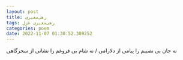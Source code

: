 ```yaml
---
layout: post
title: رهی‌معیری
tags: رهی‌معیری غزل
categories: poem
date: 2022-11-07 01:30:52.309252
---
```


نه جان بی نصیبم را پیامی از دلارامی / نه شام بی فروغم را نشانی از سحرگاهی